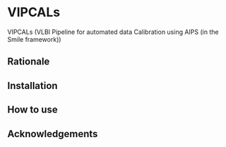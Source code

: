 # VIPCALs

VIPCALs (VLBI Pipeline for automated data Calibration using AIPS (in the Smile framework))

## Rationale

## Installation

## How to use

## Acknowledgements
